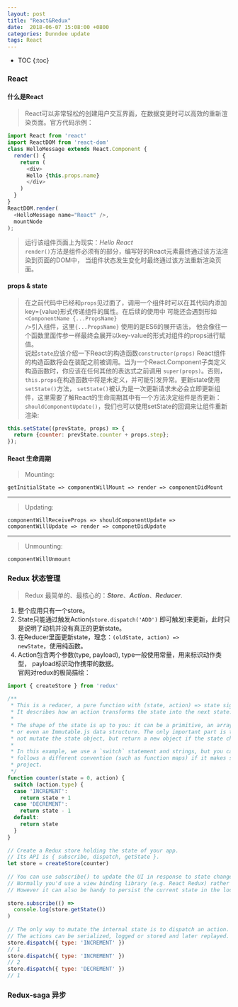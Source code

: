 ```yaml
---
layout: post
title: "React&Redux"
date:  2018-06-07 15:08:00 +0800
categories: Dunndee update
tags: React
---
```


* TOC
{:toc}

### React
#### 什么是React
>React可以非常轻松的创建用户交互界面，在数据变更时可以高效的重新渲染页面。官方代码示例：  
```javascript
import React from 'react'
import ReactDOM from 'react-dom'
class HelloMessage extends React.Component {
  render() {
    return (
      <div>
      Hello {this.props.name}
      </div>
    )
  }
}
ReactDOM.render(
  <HelloMessage name="React" />,
  mountNode
);
```  
>运行该组件页面上为现实：*Hello React*  
<code>render()</code>方法是组件必须有的部分，编写好的React元素最终通过该方法渲染到页面的DOM中，
当组件状态发生变化时最终通过该方法重新渲染页面。

#### props & state
>在之前代码中已经和<code>props</code>见过面了，调用一个组件时可以在其代码内添加key={value}形式传递组件的属性。在后续的使用中
可能还会遇到形如<code><ComponentName {...PropsName} /></code>引入组件，这里<code>{...PropsName}</code> 使用的是ES6的展开语法，
他会像往一个函数里面传参一样最终会展开以key-value的形式对组件的props进行赋值。  
  说起<code>state</code>应该介绍一下React的构造函数<code>constructor(props)</code>
React组件的构造函数将会在装配之前被调用。当为一个React.Component子类定义构造函数时，你应该在任何其他的表达式之前调用
<code>super(props)</code>。否则，<code>this.props</code>在构造函数中将是未定义，并可能引发异常。更新state使用```setState()```方法，
<code>setState()</code>被认为是一次更新请求未必会立即更新组件，这里需要了解React的生命周期其中有一个方法决定组件是否更新：
<code>shouldComponentUpdate()</code>，我们也可以使用setState的回调来让组件重新渲染:  
```javascript
this.setState((prevState, props) => {
  return {counter: prevState.counter + props.step};
});
```

#### React 生命周期
>Mounting:  
```
getInitialState => componentWillMount => render => componentDidMount
```
______
>Updating:  
```
componentWillReceiveProps => shouldComponentUpdate => componentWillUpdate => render => componetDidUpdate
```
______
>Unmounting:  
``` 
componentWillUnmount
```

### Redux 状态管理
>Redux 最简单的、最核心的：***Store***、***Action***、***Reducer***.  
1. 整个应用只有一个store。
2. State只能通过触发Action(<code>store.dispatch('ADD')</code> 即可触发)来更新，此时只是说明了动机并没有真正的更新state。
3. 在Reducer里面更新state，理念：<code>(oldState, action) => newState</code>，使用纯函数。
4. Action包含两个参数(type, payload), type一般使用常量，用来标识动作类型， payload标识动作携带的数据。  
官网对redux的极简描绘：
```javascript
import { createStore } from 'redux'
​
/**
 * This is a reducer, a pure function with (state, action) => state signature.
 * It describes how an action transforms the state into the next state.
 *
 * The shape of the state is up to you: it can be a primitive, an array, an object,
 * or even an Immutable.js data structure. The only important part is that you should
 * not mutate the state object, but return a new object if the state changes.
 *
 * In this example, we use a `switch` statement and strings, but you can use a helper that
 * follows a different convention (such as function maps) if it makes sense for your
 * project.
 */
function counter(state = 0, action) {
  switch (action.type) {
  case 'INCREMENT':
    return state + 1
  case 'DECREMENT':
    return state - 1
  default:
    return state
  }
}
​
// Create a Redux store holding the state of your app.
// Its API is { subscribe, dispatch, getState }.
let store = createStore(counter)
​
// You can use subscribe() to update the UI in response to state changes.
// Normally you'd use a view binding library (e.g. React Redux) rather than subscribe() directly.
// However it can also be handy to persist the current state in the localStorage.
​
store.subscribe(() =>
  console.log(store.getState())
)
​
// The only way to mutate the internal state is to dispatch an action.
// The actions can be serialized, logged or stored and later replayed.
store.dispatch({ type: 'INCREMENT' })
// 1
store.dispatch({ type: 'INCREMENT' })
// 2
store.dispatch({ type: 'DECREMENT' })
// 1
```

### Redux-saga 异步
